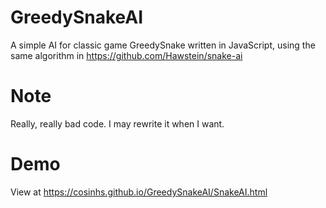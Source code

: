 # GreedySnakeAI
A simple AI for classic game GreedySnake written in JavaScript, using the same algorithm in https://github.com/Hawstein/snake-ai  
# Note
Really, really bad code. I may rewrite it when I want.
# Demo  
View at https://cosinhs.github.io/GreedySnakeAI/SnakeAI.html

